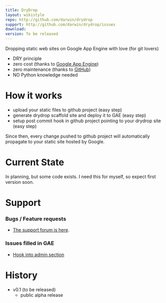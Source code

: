 ```yaml
---
title: DryDrop
layout: wikistyle
repo: http://github.com/darwin/drydrop
support: http://github.com/darwin/drydrop/issues
download: 
version: To be released
---
```


Dropping static web sites on Google App Engine with love (for git lovers)

* DRY principle
* zero cost (thanks to [Google App Engine][appengine])
* zero maintenance (thanks to [GitHub][github])
* NO Python knowledge needed

# How it works

- upload your static files to github project (easy step)
- generate drydrop scaffold site and deploy it to GAE (easy step)
- setup post commit hook in github project pointing to your drydrop site (easy step)

Since then, every change pushed to github project will automatically propagate to your static site hosted by Google.

# Current State

In planning, but some code exists. I need this for myself, so expect first version soon.

# Support

### Bugs / Feature requests

* [The support forum is here][support].

### Issues filled in GAE

* [Hook into admin section][gae-admin-hook]

# History

  * v0.1 (to be released) 
    * public alpha release

[appengine]: http://code.google.com/appengine
[github]: http://github.com
[homepage]: http://github.com/darwin/drydrop
[contact]: mailto:antonin@hildebrand.cz
[workaround]: http://getsatisfaction.com/xrefresh/topics/unable_to_download_rainbow_for_firebug
[support]: http://drydrop.uservoice.com/
[gae-admin-hook]:http://code.google.com/p/googleappengine/issues/detail?id=893